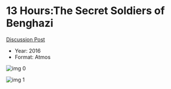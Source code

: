 # 13 Hours:The Secret Soldiers of Benghazi

[Discussion Post](https://www.avsforum.com/threads/bass-eq-for-filtered-movies.2995212/post-56876242)

* Year: 2016
* Format: Atmos

![img 0](https://i.imgur.com/RA6u708.jpg)

![img 1](https://i.imgur.com/7C8jskU.png)

